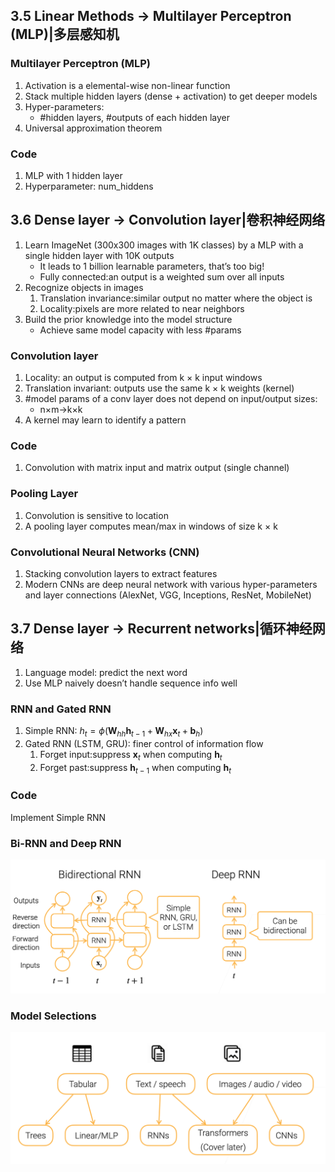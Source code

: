 ## 3.5 Linear Methods → Multilayer Perceptron (MLP)|多层感知机
### Multilayer Perceptron (MLP)
1. Activation is a elemental-wise non-linear function
2. Stack multiple hidden layers (dense + activation) to get deeper models
3. Hyper-parameters: 
    - #hidden layers, #outputs of each hidden layer
4. Universal approximation theorem
### Code
1. MLP with 1 hidden layer
2. Hyperparameter: num_hiddens

## 3.6 Dense layer → Convolution layer|卷积神经网络
1. Learn ImageNet (300x300 images with 1K classes) by a MLP with a single hidden layer with 10K outputs
    - It leads to 1 billion learnable parameters, that’s too big!
    - Fully connected:an output is a weighted sum over all inputs
2. Recognize objects in images
   1. Translation invariance:similar output no matter where the object is
   2. Locality:pixels are more related to near neighbors
3. Build the prior knowledge into the model structure
    - Achieve same model capacity with less #params
### Convolution layer
1. Locality: an output is computed from k × k input windows
2. Translation invariant: outputs use the same k × k weights (kernel)
3. #model params of a conv layer does not depend on input/output sizes:
    - n×m→k×k
4. A kernel may learn to identify a pattern
### Code
1. Convolution with matrix input and matrix output (single channel)   
### Pooling Layer
1. Convolution is sensitive to location
2. A pooling layer computes mean/max in windows of size k × k
### Convolutional Neural Networks (CNN)
1. Stacking convolution layers to extract features
2. Modern CNNs are deep neural network with various hyper-parameters and layer connections (AlexNet, VGG, Inceptions, ResNet, MobileNet)

## 3.7 Dense layer → Recurrent networks|循环神经网络
1. Language model: predict the next word
2. Use MLP naively doesn’t handle sequence info well
### RNN and Gated RNN
1. Simple RNN: $h_t = \phi(\mathbf{W}_{hh}\mathbf{h}_{t−1} + \mathbf{W}_{hx}\mathbf{x}_t + \mathbf{b}_h)$
2. Gated RNN (LSTM, GRU): finer control of information flow
   1. Forget input:suppress $\mathbf{x}_t$ when computing $\mathbf{h}_t$
   2. Forget past:suppress $\mathbf{h}_{t−1}$ when computing $\mathbf{h}_t$
### Code
Implement Simple RNN
### Bi-RNN and Deep RNN
![Bi-RNN and Deep RNN](resource/3-7-1.png)
### Model Selections
![Bi-RNN and Deep RNN](resource/3-7-2.png)












